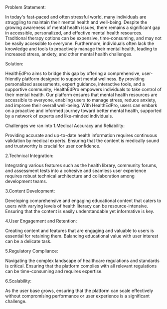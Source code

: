 Problem Statement:


In today's fast-paced and often stressful world, many individuals are struggling to maintain their mental health and well-being. Despite the growing awareness of mental health issues, there remains a significant gap in accessible, personalized, and effective mental health resources. Traditional therapy options can be expensive, time-consuming, and may not be easily accessible to everyone. Furthermore, individuals often lack the knowledge and tools to proactively manage their mental health, leading to increased stress, anxiety, and other mental health challenges.


Solution:


HealthEdPro aims to bridge this gap by offering a comprehensive, user-friendly platform designed to support mental wellness. By providing personalized assessments, expert guidance, interactive tools, and a supportive community, HealthEdPro empowers individuals to take control of their mental health. Our platform ensures that mental health resources are accessible to everyone, enabling users to manage stress, reduce anxiety, and improve their overall well-being. With HealthEdPro, users can embark on a proactive and informed journey toward better mental health, supported by a network of experts and like-minded individuals.

Challenges we ran into
1.Medical Accuracy and Reliability:

Providing accurate and up-to-date health information requires continuous validation by medical experts. Ensuring that the content is medically sound and trustworthy is crucial for user confidence.

2.Technical Integration:

Integrating various features such as the health library, community forums, and assessment tests into a cohesive and seamless user experience requires robust technical architecture and collaboration among development teams.

3.Content Development:

Developing comprehensive and engaging educational content that caters to users with varying levels of health literacy can be resource-intensive. Ensuring that the content is easily understandable yet informative is key.

4.User Engagement and Retention:

Creating content and features that are engaging and valuable to users is essential for retaining them. Balancing educational value with user interest can be a delicate task.

5.Regulatory Compliance:

Navigating the complex landscape of healthcare regulations and standards is critical. Ensuring that the platform complies with all relevant regulations can be time-consuming and requires expertise.

6.Scalability:

As the user base grows, ensuring that the platform can scale effectively without compromising performance or user experience is a significant challenge.


